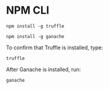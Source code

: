 # NPM CLI

`npm install -g truffle`

`npm install -g ganache`


To confirm that Truffle is installed, type:

`truffle`

After Ganache is installed, run:

`ganache`